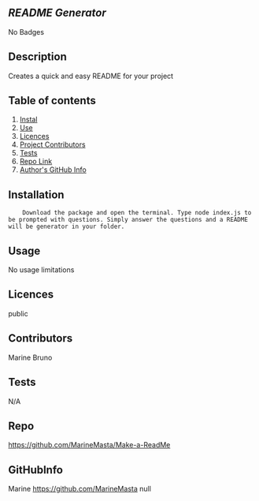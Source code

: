 

## *README Generator*

No Badges

## Description 

Creates a quick and easy README for your project

## Table of contents 

1. [Instal](#Installation)
2. [Use](#Usage)
3. [Licences](#Licences)
4. [Project Contributors](#Contributors)
5. [Tests](#Tests)
6. [Repo Link](#Repo)
7. [Author's GitHub Info](#GitHubInfo) 


## Installation

        Download the package and open the terminal. Type node index.js to be prompted with questions. Simply answer the questions and a README will be generator in your folder.

## Usage

No usage limitations

## Licences

public

## Contributors

Marine Bruno

## Tests

N/A


## Repo

https://github.com/MarineMasta/Make-a-ReadMe

## GitHubInfo

Marine
https://github.com/MarineMasta
null

